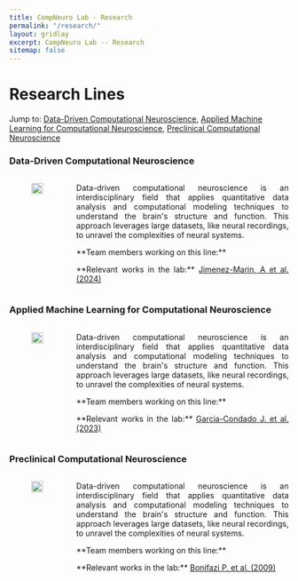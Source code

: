 ```yaml
---
title: CompNeuro Lab - Research
permalink: "/research/"
layout: gridlay
excerpt: CompNeuro Lab -- Research
sitemap: false
---
```


# Research Lines
Jump to: [Data-Driven Computational Neuroscience](#data-driven-computational-neuroscience), [Applied Machine Learning for Computational Neuroscience](#applied-machine-learning-for-computational-neuroscience), [Preclinical Computational Neuroscience](#preclinical-computational-neuroscience)


### Data-Driven Computational Neuroscience

<div style="display: flex; align-items: flex-start;">
<div style="flex: 0 0 20%;"><!-- Adjust the width as needed -->
<figure>
<img src="{{ site.url }}{{ site.baseurl }}/images/researchpic/data_driven.png"  style="width: 100%;">
</figure>
</div>
<div style="flex: 1; padding-left: 20px;"> <!-- This adds some space between the image and the text -->
<p style="text-align: justify;">Data-driven computational neuroscience is an interdisciplinary field that applies quantitative data analysis and computational modeling techniques to understand the brain's structure and function. This approach leverages large datasets, like neural recordings, to unravel the complexities of neural systems.</p>
<p style="text-align: justify;">**Team members working on this line:** </p>
<p style="text-align: justify;">**Relevant works in the lab:** <a href="https://www.nature.com/articles/s41597-024-03060-2"> Jimenez-Marin, A et al. (2024) </a> </p>
</div>
</div>


### Applied Machine Learning for Computational Neuroscience

<div style="display: flex; align-items: flex-start;">
<div style="flex: 0 0 20%;"><!-- Adjust the width as needed -->
<figure>
<img src="{{ site.url }}{{ site.baseurl }}/images/researchpic/machine_learning.PNG"  style="width: 100%;">
</figure>
</div>
<div style="flex: 1; padding-left: 20px;"> <!-- This adds some space between the image and the text -->
<p style="text-align: justify;">Data-driven computational neuroscience is an interdisciplinary field that applies quantitative data analysis and computational modeling techniques to understand the brain's structure and function. This approach leverages large datasets, like neural recordings, to unravel the complexities of neural systems.</p>
<p style="text-align: justify;">**Team members working on this line:** </p>
<p style="text-align: justify;">**Relevant works in the lab:** <a href="https://alz-journals.onlinelibrary.wiley.com/doi/full/10.1002/dad2.12493"> Garcia-Condado J. et al. (2023) </a> </p>
</div>
</div>

### Preclinical Computational Neuroscience

<div style="display: flex; align-items: flex-start;">
<div style="flex: 0 0 20%;"><!-- Adjust the width as needed -->
<figure>
<img src="{{ site.url }}{{ site.baseurl }}/images/researchpic/preclinical.jpg"  style="width: 100%;">
</figure>
</div>
<div style="flex: 1; padding-left: 20px;"> <!-- This adds some space between the image and the text -->
<p style="text-align: justify;">Data-driven computational neuroscience is an interdisciplinary field that applies quantitative data analysis and computational modeling techniques to understand the brain's structure and function. This approach leverages large datasets, like neural recordings, to unravel the complexities of neural systems.</p>
<p style="text-align: justify;">**Team members working on this line:** </p>
<p style="text-align: justify;">**Relevant works in the lab:** <a href="https://www.science.org/doi/abs/10.1126/science.1175509"> Bonifazi P. et al. (2009) </a> </p>
</div>
</div>

